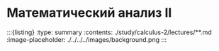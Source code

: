 # Математический анализ II

:::{listing}
:type: summary 
:contents: ./study/calculus-2/lectures/**.md
:image-placeholder: ./../../../images/background.png
:::
